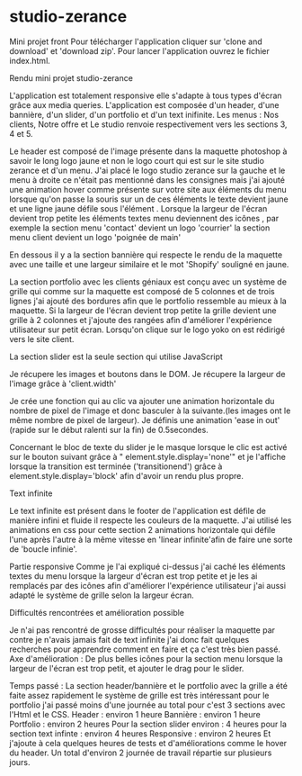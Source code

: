 # studio-zerance
Mini projet front
Pour télécharger l'application cliquer sur 'clone and download' et 'download zip'.
Pour lancer l'application ouvrez le fichier index.html.


Rendu mini projet studio-zerance


L'application est totalement responsive elle s'adapte à tous types d'écran grâce aux media queries.
L'application est composée d'un header, d'une bannière, d'un slider, d'un portfolio et d'un text inifinite.
Les menus : Nos clients, Notre offre et Le studio renvoie respectivement vers les sections 3, 4 et 5. 


Le header est composé de l'image présente dans la maquette photoshop à savoir le long logo jaune et non le logo court qui est sur le site studio zerance et d'un menu.
J'ai placé le logo studio zerance sur la gauche et le menu à droite ce n'était pas mentionné dans les consignes mais j'ai ajouté une animation  hover comme présente sur votre site aux éléments du menu lorsque qu'on passe la souris sur un de ces éléments le texte devient jaune et une ligne jaune défile sous l'élément .
Lorsque la largeur de l'écran devient trop petite les éléments textes menu deviennent des icônes , par exemple la section menu 'contact' devient un logo 'courrier' la section menu client devient un logo 'poignée de main'

En dessous il y a la section bannière qui respecte le rendu de la maquette avec une taille et une largeur similaire et le mot 'Shopify' souligné en jaune.


La section portfolio avec les clients géniaux est conçu avec un système de grille qui comme sur la maquette est composé de 5 colonnes et de trois lignes j'ai ajouté des bordures afin que le portfolio ressemble au mieux à la maquette.
Si la largeur de l'écran devient trop petite la grille devient une grille à 2 colonnes et j'ajoute des rangées afin d'améliorer l'expérience utilisateur sur petit écran.
Lorsqu'on clique sur le logo yoko on est rédirigé vers le site client.


La section slider est la seule section qui utilise JavaScript


Je récupere les images et boutons dans le DOM.
Je récupere la largeur de l'image grâce à 'client.width'


Je crée une fonction qui au clic va ajouter une animation horizontale du nombre de pixel de l'image et donc basculer à la suivante.(les images ont le même nombre de pixel de largeur).
Je définis une animation 'ease in out' (rapide sur le début ralenti sur la fin) de 0.5secondes.

Concernant le bloc de texte du slider je le masque lorsque le clic est activé sur le bouton suivant grâce à "    element.style.display='none'" et je l'affiche lorsque la transition est terminée ('transitionend') grâce à element.style.display='block'
afin d'avoir un rendu plus propre.


Text infinite


Le text infinite est présent dans le footer de l'application est défile de manière infini et fluide il respecte les couleurs de la maquette.
J'ai utilisé les animations en css pour cette section 2 animations horizontale qui défile l'une après l'autre à la même vitesse en 'linear infinite'afin de faire une sorte de 'boucle infinie'.



Partie responsive 
Comme je l'ai expliqué ci-dessus j'ai caché les éléments textes du menu lorsque la largeur d'écran est trop petite et je les ai remplacés par des icônes afin d'améliorer l'expérience utilisateur j'ai aussi adapté  le système de grille selon la largeur écran.


Difficultés rencontrées et amélioration possible


Je n'ai pas rencontré de grosse difficultés pour réaliser la maquette par contre  je n'avais jamais fait de text infinite j'ai  donc fait quelques recherches  pour apprendre comment en faire et ça c'est très bien passé.
Axe d'amélioration :
De plus belles icônes pour la section menu lorsque la largeur de l'écran est trop petit, et ajouter le drag pour le slider.


Temps passé : La section header/bannière et le portfolio avec la grille a été faite assez rapidement le système de grille est très intéressant pour le portfolio j'ai  passé  moins d'une journée au total pour c'est 3 sections avec  l'Html et le CSS.
Header : environ 1 heure
Bannière : environ 1 heure
Portfolio : environ 2 heures
Pour la section slider
environ : 4 heures
pour la section text infinte : environ 4 heures
Responsive : environ 2 heures
Et j'ajoute à cela quelques heures de tests et d'améliorations comme le hover du header.
Un total d'environ 2 journée de travail répartie sur plusieurs jours.
